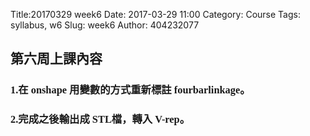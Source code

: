 Title:20170329 week6
Date: 2017-03-29 11:00
Category: Course
Tags: syllabus, w6
Slug: week6
Author: 404232077

<font face="DFKai-sb"><h2>第六周上課內容</h2></font>

<font face="DFKai-sb"><h3>1.在 onshape 用變數的方式重新標註 fourbarlinkage。</h3></font>

<font face="DFKai-sb"><h3>2.完成之後輸出成 STL檔，轉入 V-rep。</h3></font>